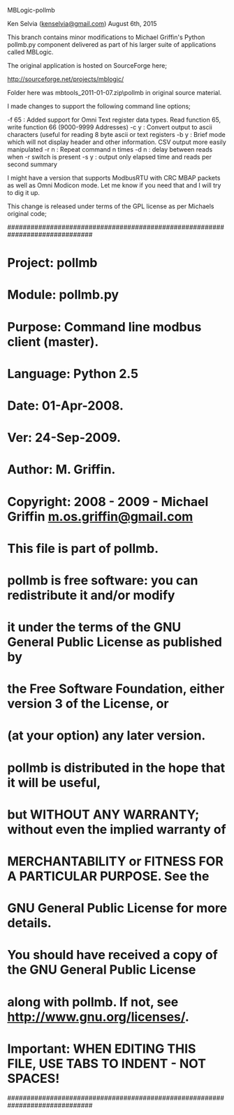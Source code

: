 MBLogic-pollmb

Ken Selvia (kenselvia@gmail.com) August 6th, 2015

This branch contains minor modifications to Michael Griffin's Python pollmb.py component 
delivered as part of his larger suite of applications called MBLogic.

The original application is hosted on SourceForge here;

http://sourceforge.net/projects/mblogic/

Folder here was mbtools_2011-01-07.zip\pollmb in original source material.

I made changes to support the following command line options;

-f 65 : Added support for Omni Text register data types. Read function 65, write function 66 (9000-9999 Addresses)
-c y  : Convert output to ascii characters (useful for reading 8 byte ascii or text registers
-b y  : Brief mode which will not display header and other information. CSV output more easily manipulated
-r n  : Repeat command n times
-d n  : delay between reads when -r switch is present
-s y  : output only elapsed time and reads per second summary

I might have a version that supports ModbusRTU with CRC MBAP packets as well as Omni Modicon mode. 
Let me know if you need that and I will try to dig it up.

This change is released under terms of the GPL license as per Michaels original code;

##############################################################################
# Project: 	pollmb
# Module: 	pollmb.py
# Purpose: 	Command line modbus client (master).
# Language:	Python 2.5
# Date:		01-Apr-2008.
# Ver:		24-Sep-2009.
# Author:	M. Griffin.
# Copyright:	2008 - 2009 - Michael Griffin       <m.os.griffin@gmail.com>
#
# This file is part of pollmb.
# pollmb is free software: you can redistribute it and/or modify
# it under the terms of the GNU General Public License as published by
# the Free Software Foundation, either version 3 of the License, or
# (at your option) any later version.
# pollmb is distributed in the hope that it will be useful,
# but WITHOUT ANY WARRANTY; without even the implied warranty of
# MERCHANTABILITY or FITNESS FOR A PARTICULAR PURPOSE. See the
# GNU General Public License for more details.
# You should have received a copy of the GNU General Public License
# along with pollmb. If not, see <http://www.gnu.org/licenses/>.
#
# Important:	WHEN EDITING THIS FILE, USE TABS TO INDENT - NOT SPACES!
##############################################################################